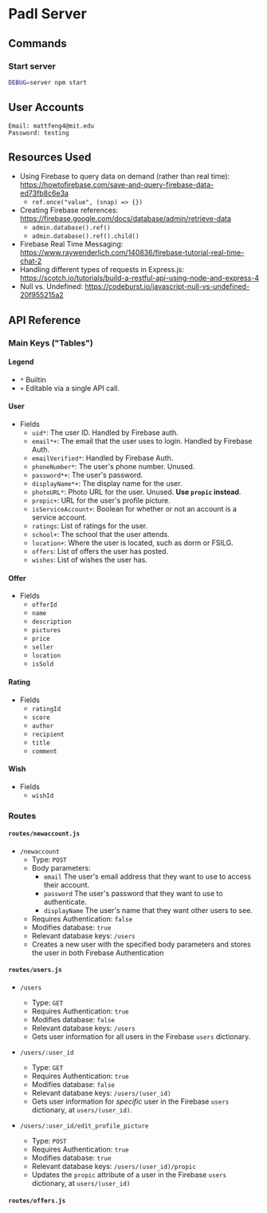 # Padl Server

## Commands

### Start server
```bash
DEBUG=server npm start
```



## User Accounts
```
Email: mattfeng4@mit.edu
Password: testing
```

## Resources Used

* Using Firebase to query data on demand (rather than real time): https://howtofirebase.com/save-and-query-firebase-data-ed73fb8c6e3a
  * `ref.once("value", (snap) => {})`
* Creating Firebase references: https://firebase.google.com/docs/database/admin/retrieve-data
  * `admin.database().ref()`
  * `admin.database().ref().child()`
* Firebase Real Time Messaging: https://www.raywenderlich.com/140836/firebase-tutorial-real-time-chat-2
* Handling different types of requests in Express.js: https://scotch.io/tutorials/build-a-restful-api-using-node-and-express-4
* Null vs. Undefined: https://codeburst.io/javascript-null-vs-undefined-20f955215a2

## API Reference

### Main Keys ("Tables")

#### Legend
- `*` Builtin
- `+` Editable via a single API call.

#### User
* Fields
  * `uid*`: The user ID. Handled by Firebase auth.
  * `email*+`: The email that the user uses to login. Handled by Firebase Auth.
  * `emailVerified*`: Handled by Firebase Auth.
  * `phoneNumber*`: The user's phone number. Unused.
  * `password*+`: The user's password.
  * `displayName*+`: The display name for the user.
  * `photoURL*`: Photo URL for the user. Unused. **Use `propic` instead**.
  * `propic+`: URL for the user's profile picture.
  * `isServiceAccount+`: Boolean for whether or not an account is a service account.
  * `ratings`: List of ratings for the user.
  * `school+`: The school that the user attends.
  * `location+`: Where the user is located, such as dorm or FSILG.
  * `offers`: List of offers the user has posted.
  * `wishes`: List of wishes the user has.

#### Offer
* Fields
  * `offerId`
  * `name`
  * `description`
  * `pictures`
  * `price`
  * `seller`
  * `location`
  * `isSold`

#### Rating
* Fields
  * `ratingId`
  * `score`
  * `author`
  * `recipient`
  * `title`
  * `comment`

#### Wish
* Fields
  * `wishId`

### Routes

#### `routes/newaccount.js`
* `/newaccount`
  * Type: `POST`
  * Body parameters:
    * `email` The user's email address that they want to use to access their account.
    * `password` The user's password that they want to use to authenticate.
    * `displayName` The user's name that they want other users to see.
  * Requires Authentication: `false`
  * Modifies database: `true`
  * Relevant database keys: `/users`
  * Creates a new user with the specified body parameters and stores the user in both Firebase Authentication


#### `routes/users.js`
* `/users`
  * Type: `GET`
  * Requires Authentication: `true`
  * Modifies database: `false`
  * Relevant database keys: `/users`
  * Gets user information for all users in the Firebase `users` dictionary.

* `/users/:user_id`
  * Type: `GET`
  * Requires Authentication: `true`
  * Modifies database: `false`
  * Relevant database keys: `/users/(user_id)`
  * Gets user information for *specific* user in the Firebase `users` dictionary, at `users/(user_id)`.

* `/users/:user_id/edit_profile_picture`
  * Type: `POST`
  * Requires Authentication: `true`
  * Modifies database: `true`
  * Relevant database keys: `/users/(user_id)/propic`
  * Updates the `propic` attribute of a user in the Firebase `users` dictionary, at `users/(user_id)`

#### `routes/offers.js`
